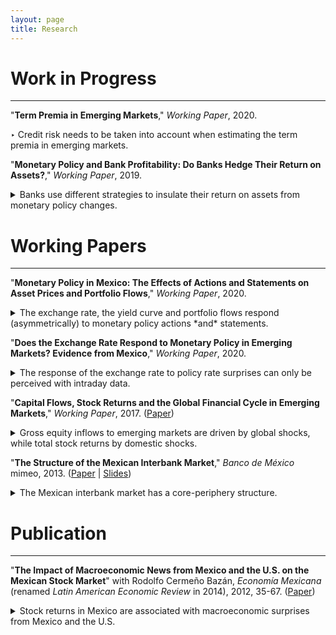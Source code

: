 ```yaml
---
layout: page
title: Research
---
```


# Work in Progress

---

"**Term Premia in Emerging Markets**," *Working Paper*, 2020. <!-- (Paper &#124; Slides &#124; Data &#124; Code) -->

‣ Credit risk needs to be taken into account when estimating the term premia in emerging markets.
<!-- ‣•▴▪︎‣ -->

"**Monetary Policy and Bank Profitability: Do Banks Hedge Their Return on Assets?**," *Working Paper*, 2019. <!-- (Paper &#124; Slides &#124; Data &#124; Code) -->

<!-- ‣ Banks use different strategies to insulate their return on assets from monetary policy changes. -->

<details>
  <summary> Banks use different strategies to insulate their return on assets from monetary policy changes. </summary>

  ***Abstract***: Using bank-level data from Mexico, this paper shows that banks insulate their return on assets (ROA) from monetary policy changes using different strategies. The ROA components of some banks are insensitive to changes in monetary policy, especially their net interest margin (NIM) since they match their interest income and expenses. Meanwhile, other banks offset changes in their NIM with other ROA components. The strategy implemented depends on the charter (domestic or foreign) and business model. For example, the largest banks do not match their interest income and expenses. Subsidiaries of foreign banks, however, are closer to matching than domestic banks.

</details>


# Working Papers

---

"**Monetary Policy in Mexico: The Effects of Actions and Statements on Asset Prices and Portfolio Flows**," *Working Paper*, 2020. <!-- (Paper &#124; Slides &#124; Data &#124; Code) -->

<!-- ‣The exchange rate, the yield curve and portfolio flows respond (asymmetrically) to monetary policy actions *and* statements. -->

<details>
  <summary> The exchange rate, the yield curve and portfolio flows respond (asymmetrically) to monetary policy actions *and* statements. </summary>

  ***Abstract***: This paper studies the effects of monetary policy actions and statements on the exchange rate, the yield curve and portfolio flows in a representative emerging economy. I use a new dataset of intraday changes in asset prices around monetary policy announcements in Mexico to identify exogenous monetary policy surprises. The results show that asset prices and portfolio flows respond significantly not only to actions but to statements. Therefore, even though the policy rate has not bee constrained by the effective lower bound, the central bank has the ability to alter policy rate expectations via statements, influencing long-term bond yields and portfolio inflows but not the currency; the exchange rate only reacts to surprises in the current policy rate. Moreover, the response of asset prices and portfolio flows to actions and statements is asymmetric, they react differently to monetary tightenings than easings.

</details>

"**Does the Exchange Rate Respond to Monetary Policy in Emerging Markets? Evidence from Mexico**," *Working Paper*, 2020. <!-- (Paper &#124; Slides &#124; Data &#124; Code) -->

<!-- ‣ The response of the exchange rate to policy rate surprises can only be perceived with intraday data. -->

<details>
  <summary> The response of the exchange rate to policy rate surprises can only be perceived with intraday data. </summary>

  ***Abstract***: Monetary policy in advanced countries exerts a strong impact on exchange rates. In emerging markets, however, the evidence shows that the exchange rate response is low or nonexistent, even using daily data, which has been characterized as a high-frequency exchange rate puzzle. I use an event study methodology and a new dataset of intraday changes in asset prices around monetary policy announcements in Mexico to identify exogenous shocks to the policy rate. The results show that an unanticipated increase in the policy rate appreciates the currency, and raises bond yields. The exchange rate puzzle is explained using a validation study by comparing intraday and daily changes in asset prices. The analysis reveals that the exchange rate response is sensitive to data frequency; it can only be perceived with intraday data. Further, this sensitivity is characteristic of the exchange rate since the monetary policy effect on the yield curve is still observed with daily data.

</details>

"**Capital Flows, Stock Returns and the Global Financial Cycle in Emerging Markets**," *Working Paper*, 2017. ([Paper](/files/research/GFCyPaper.pdf)) <!-- Abstract -->

<!-- ‣ Gross equity inflows to emerging markets are driven by global shocks, while total stock returns by domestic shocks. -->

<details>
  <summary> Gross equity inflows to emerging markets are driven by global shocks, while total stock returns by domestic shocks. </summary>

  ***Abstract***: This paper proposes a simple methodology to identify push and pull factors using gross capital inflows and stock market returns. The analysis is conducted over a panel of 16 emerging markets from 1999 to 2015. A portfolio allocation model is used to guide the identification strategy. The model is consistent with the empirical results. Gross equity inflows are mainly driven by push shocks and total returns by pull shocks. Both shocks are correlated with the VIX.

</details>

<!--
<img align="left" width="300" height="150" src="/files/research/GFCyFigA.png" alt="Decomposition of Inflows">
<img align="rigt" width="300" height="150" src="/files/research/GFCyFigB.png" alt="Decomposition of Total Returns">
-->

<!--
<hr style="width:20%">
hr {
width: 50%;
margin-left: auto;
margin-right: auto;
}
-->

"**The Structure of the Mexican Interbank Market**," *Banco de México* mimeo, 2013. ([Paper](/files/research/TieringPaper.pdf) &#124; [Slides](/files/research/TieringSlides.pdf)) <!-- Abstract -->

<!-- ‣ The Mexican interbank market has a core-periphery structure. -->

<details>
  <summary> The Mexican interbank market has a core-periphery structure. </summary>

  ***Abstract***: This paper provides evidence that the Mexican interbank market is tiered. I fit the core-periphery model developed by Craig and von Peter (2010) to 157 daily networks (from January 3 to August 15, 2011) of bilateral exposures (aggregated and disaggregated) between 41 commercial banks and 6 development banks. The main findings are (i) the core-periphery model provides a better fit to the Mexican interbank market than random networks, that is there are money center banks that intermediate with the rest of the banks in the market, (ii) the size and the composition of this group of banks is remarkably stable over time for aggregated (and some disaggregated) networks, (iii) the relations (borrowing and lending) between banks in the core and the periphery are asymmetric. The results are robust and significant.

</details>

<!--
<img align="left" width="300" height="150" src="/files/research/TieringFigA.png" alt="Links within and between tiers">
<img align="rigt" width="300" height="150" src="/files/research/TieringFigB.png" alt="Core-periphery network">
-->


# Publication

---

"**The Impact of Macroeconomic News from Mexico and the U.S. on the Mexican Stock Market**" with Rodolfo Cermeño Bazán, *Economía Mexicana* (renamed *Latin American Economic Review* in 2014), 2012, 35-67. ([Paper](http://www.economiamexicana.cide.edu/num_anteriores/XXI-1/02_EM_Impacto%20de%20sorpresas(35-67).pdf)) <!-- Abstract -->

<!-- ‣ Stock returns in Mexico are associated with macroeconomic surprises from Mexico *and* the U.S. -->

<details>
  <summary> Stock returns in Mexico are associated with macroeconomic surprises from Mexico and the U.S. </summary>

  ***Abstract***: This paper studies the relationship between the arrival of macroeconomic news and the Mexican stock market. We use GARCH models to examine the reaction of daily excess returns of stock prices to the unexpected component of Mexican and U.S. macroeconomic news from 2003 to 2008. We find that the dynamics of daily returns in the Mexican stock market is linked to the arrival of new information on macroeconomic fundamentals from both Mexico and the U.S.

</details>

<!--
<img align="middle" width="300" height="150" src="/files/research/VolMacroNewsFigA.png" alt="Volatility and U.S. Macroeconomic News">
-->
